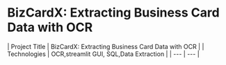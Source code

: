 # BizCardX: Extracting Business Card Data with OCR

| Project Title | BizCardX: Extracting Business Card Data with OCR |
| Technologies | OCR,streamlit GUI, SQL,Data Extraction |
| --- | --- |

